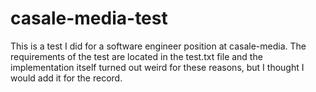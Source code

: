 # casale-media-test

This is a test I did for a software engineer position at casale-media. The requirements of the test are located in the test.txt file and the implementation itself turned out weird for these reasons, but I thought I would add it for the record.
